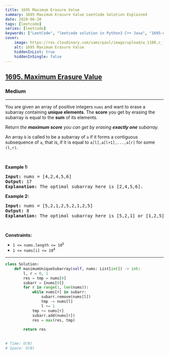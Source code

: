 ```yaml
---
title: 1695 Maximum Erasure Value
summary: 1695 Maximum Erasure Value LeetCode Solution Explained
date: 2020-06-20
tags: [leetcode]
series: [leetcode]
keywords: ["LeetCode", "leetcode solution in Python3 C++ Java", "1695-maximum-erasure-value LeetCode Solution Explained"]
cover:
    image: https://res.cloudinary.com/samirpaul/image/upload/w_1100,c_fit,co_rgb:FFFFFF,l_text:Arial_75_bold:1695 Maximum Erasure Value - Solution Explained/problem-solving.webp
    alt: 1695 Maximum Erasure Value
    hiddenInList: true
    hiddenInSingle: false
---
```



<h2><a href="https://leetcode.com/problems/maximum-erasure-value/">1695. Maximum Erasure Value</a></h2><h3>Medium</h3><hr><div><p>You are given an array of positive integers <code>nums</code> and want to erase a subarray containing&nbsp;<strong>unique elements</strong>. The <strong>score</strong> you get by erasing the subarray is equal to the <strong>sum</strong> of its elements.</p>

<p>Return <em>the <strong>maximum score</strong> you can get by erasing <strong>exactly one</strong> subarray.</em></p>

<p>An array <code>b</code> is called to be a <span class="tex-font-style-it">subarray</span> of <code>a</code> if it forms a contiguous subsequence of <code>a</code>, that is, if it is equal to <code>a[l],a[l+1],...,a[r]</code> for some <code>(l,r)</code>.</p>

<p>&nbsp;</p>
<p><strong class="example">Example 1:</strong></p>

<pre><strong>Input:</strong> nums = [4,2,4,5,6]
<strong>Output:</strong> 17
<strong>Explanation:</strong> The optimal subarray here is [2,4,5,6].
</pre>

<p><strong class="example">Example 2:</strong></p>

<pre><strong>Input:</strong> nums = [5,2,1,2,5,2,1,2,5]
<strong>Output:</strong> 8
<strong>Explanation:</strong> The optimal subarray here is [5,2,1] or [1,2,5].
</pre>

<p>&nbsp;</p>
<p><strong>Constraints:</strong></p>

<ul>
	<li><code>1 &lt;= nums.length &lt;= 10<sup>5</sup></code></li>
	<li><code>1 &lt;= nums[i] &lt;= 10<sup>4</sup></code></li>
</ul>
</div>

---




```python
class Solution:
    def maximumUniqueSubarray(self, nums: List[int]) -> int:
        l, r = 0, 1
        res = tmp = nums[0]
        subarr = {nums[0]}
        for r in range(1, len(nums)):
            while nums[r] in subarr:
                subarr.remove(nums[l])
                tmp -= nums[l]
                l += 1
            tmp += nums[r]
            subarr.add(nums[r])
            res = max(res, tmp)
        
        return res
    
    
# Time: O(N)
# Space: O(N)
```
